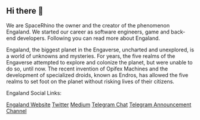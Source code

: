 ## Hi there 👋
We are SpaceRhino the owner and the creator of the phenomenon Engaland. We started our career as software engineers, game and back-end developers. Following you can read more about Engaland.


Engaland, the biggest planet in the Engaverse, uncharted and unexplored, is a world of unknowns and mysteries. For years, the five realms of the Engaverse attempted to explore and colonize the planet, but were unable to do so, until now. The recent invention of Opifex Machines and the development of specialized droids, known as Endros, has allowed the five realms to set foot on the planet without risking lives of their citizens.

Engaland Social Links:

[Engaland Website](https://enga.land/)
[Twitter](https://twitter.com/engaverse)
[Medium](https://medium.com/@engaland)
[Telegram Chat](https://t.me/engaland_en)
[Telegram Announcement Channel](https://t.me/engaland_ann)
